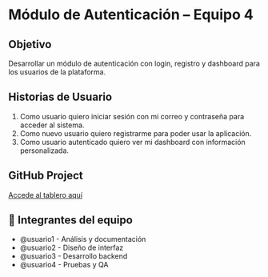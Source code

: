 # Módulo de Autenticación – Equipo 4

##  Objetivo
Desarrollar un módulo de autenticación con login, registro y dashboard para los usuarios de la plataforma.

## Historias de Usuario

1. Como usuario quiero iniciar sesión con mi correo y contraseña para acceder al sistema.
2. Como nuevo usuario quiero registrarme para poder usar la aplicación.
3. Como usuario autenticado quiero ver mi dashboard con información personalizada.

## GitHub Project
[Accede al tablero aquí](URL_DEL_TABLERO)

## 👥 Integrantes del equipo
- @usuario1 - Análisis y documentación
- @usuario2 - Diseño de interfaz
- @usuario3 - Desarrollo backend
- @usuario4 - Pruebas y QA
